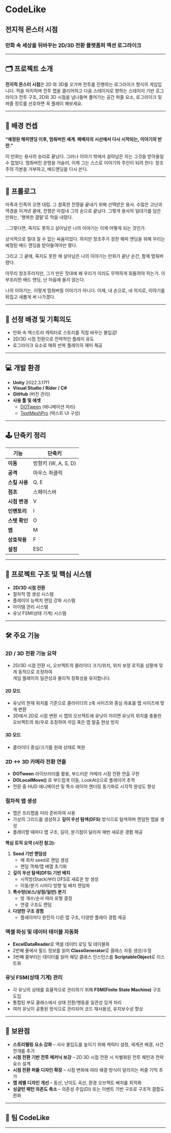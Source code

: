 # CodeLike  
## 전지적 몬스터 시점
### 만화 속 세상을 뒤바꾸는 2D/3D 전환 플랫폼퍼 액션 로그라이크

---

## 🗂️ 프로젝트 소개

**전지적 몬스터 시점**은 2D 와 3D를 오가며 전투를 진행하는 로그라이크 형식의 게임입니다.
적을 처치하며 전투 맵을 클리어하고 다음 스테이지로 향하는 스테이지 기반 로그라이크 전투 구조,
2D와 3D 시점을 넘나들며 풀어가는 공간 퍼즐 요소,
로그라이크 및 퍼즐 장르를 선호하면 꼭 플레이 해보세요.

---

## 📘 배경 컨셉

**“예정된 해피엔딩 이후, 멈춰버린 세계.
패배자의 시선에서 다시 시작되는, 이야기의 반란.”**

이 만화는 용사의 승리로 끝났다.
그러나 이야기 밖에서 살아남은 자는 그것을 받아들일 수 없었다.
멈춰버린 운명을 거슬러, 이제 그는 스스로 이야기의 주인이 되려 한다.
창조주의 각본을 거부하고, 배드엔딩을 다시 쓴다.

---

## 📖 프롤로그

마족과 인족의 오랜 대립.
그 참혹한 전쟁을 끝내기 위해 선택받은 용사.
수많은 고난과 역경을 이겨낸 끝에, 전쟁은 마침내 그의 손으로 끝났다.
그렇게 용사의 일대기를 담은 만화는, '행복한 결말'로 막을 내렸다.

...그렇다면,
죽지도 못하고 살아남은 나의 이야기는 이제 어떻게 되는 것인가.

상식적으로 절대 질 수 없는 싸움이었다.
하지만 창조주가 정한 해피 엔딩을 위해
우리는 예정된 배드 엔딩을 받아들여야만 했다.

그리고 그 끝에,
죽지도 못한 채 살아남은 나의 이야기는
만화가 끝난 순간, 함께 멈춰버렸다.

아무리 창조주라지만,
그가 만든 잣대에 왜 우리가 이리도 무력하게 휘둘려야 하는가.
이 부조리한 배드 엔딩, 난 마음에 들지 않는다.

나의 이야기는, 이렇게 멈춰버릴 이야기가 아니다.
이제,
내 손으로, 내 의지로, 이야기를 뒤집고 새롭게 써 나가겠다.

---

## 🎯 선정 배경 및 기획의도

- 만화 속 엑스트라 캐릭터로 스토리를 직접 바꾸는 몰입감!
- 2D/3D 시점 전환으로 전략적인 플레이 유도
- 로그라이크 요소로 매회 반복 플레이의 재미 제공

---

## 💻 개발 환경

- **Unity** 2022.3.17f1
- **Visual Studio / Rider / C#**
- **GitHub** (버전 관리)
- **사용 툴 및 에셋**
  - [DOTween](http://dotween.demigiant.com/) (애니메이션 처리)
  - [TextMeshPro](https://docs.unity3d.com/Packages/com.unity.textmeshpro@4.0/manual/index.html) (텍스트 UI 구성)

---

## 🕹️ 단축키 정리

| 기능         | 단축키                 |
|------------|---------------------|
| **이동**     | 방향키 (W, A, S, D)   |
| **공격**     | 마우스 좌클릭                   |
| **스킬 사용** | Q, E                |
| **점프**     | 스페이스바           |
| **시점 변경** | V                  |
| **인벤토리** | I                   |
| **스탯 확인** | O                   |
| **맵**   | M                   |
| **상호작용** | F                   |
| **설정**     | ESC                 |

---

## 📁 프로젝트 구조 및 핵심 시스템

- **2D/3D 시점 전환**
- 절차적 맵 생성 시스템
- 플레이어 능력치 랜덤 강화 시스템
- 아이템 관리 시스템
- 유닛 FSM(상태 기계) 시스템

---

## 🛠️ 주요 기능

### 2D / 3D 전환 기능 요약

- 2D/3D 시점 전환 시, 오브젝트의 콜라이더 크기/위치, 위치 보정 로직을 상황에 맞게 동적으로 조정하여  
  게임 플레이의 일관성과 물리적 정확성을 유지합니다.

#### 2D 모드
- 유닛의 현재 위치를 기준으로 콜라이더의 z축 사이즈와 중심 좌표를 맵 사이즈에 맞게 변환
- 3D에서 2D로 시점 변환 시 맵의 오브젝트에 유닛이 끼이면 유닛의 위치를 충돌한 오브젝트의 좌/우로 조정하여 끼임 혹은 맵 탈출 현상 방지

#### 3D 모드
- 콜라이더 중심/크기를 원래 상태로 복원

### 2D <-> 3D 카메라 전환 연출

- **DOTween** 라이브러리를 활용, 부드러운 카메라 시점 전환 연출 구현
- **DOLocalMove()** 로 부드럽게 이동, LookAt()으로 플레이어 추적
- 전환 중 HUD 애니메이션 및 특수 레이어 렌더링 동기화로 시각적 완성도 향상

### 절차적 맵 생성

- 맵은 프리펩을 미리 준비하여 사용
- 가상의 그리드를 생성하고 **깊이 우선 탐색(DFS)** 방식으로 탐색하며 랜덤한 맵을 생성
- 플레이할 때마다 맵 구조, 길이, 분기점이 달라져 매번 새로운 경험 제공

**핵심 로직 요약 (사진 참고):**
1. **Seed 기반 랜덤성**
    - 매 회차 seed로 랜덤 생성
    - 랜덤 객체/맵 배열 초기화
2. **깊이 우선 탐색(DFS) 기반 배치**
    - 시작방(Stack)부터 DFS로 새로운 방 생성
    - 이동/분기 시마다 방향 및 배치 랜덤화
3. **특수방(보스/상점/일반) 분기**
    - 방 개수/순서 따라 유형 결정
    - 연결 구조도 랜덤
4. **다양한 구조 경험**
    - 플레이마다 완전히 다른 맵 구조, 다양한 플레이 경험 제공

### 엑셀 파싱 및 데이터 테이블 자동화

- **ExcelDataReader**로 엑셀 데이터 로딩 및 테이블화
- 2번째 줄에서 필드 정보를 읽어 **ClassGenerator**로 클래스 자동 생성/수정
- 3번째 줄부터는 데이터를 읽어 해당 클래스 인스턴스를 **ScriptableObject**로 리스트화

### 유닛 FSM(상태 기계) 관리

- 각 유닛의 상태를 효율적으로 관리하기 위해 **FSM(Finite State Machine)** 구조 도입
- 통합된 부모 클래스에서 상태 전환/행동을 일관성 있게 처리
- 여러 유닛이 공통된 방식으로 관리되어 코드 재사용성, 유지보수성 향상

---

## 🔧 보완점

- **스토리텔링 요소 강화** – 서사 몰입도를 높이기 위해 캐릭터 설정, 세계관 배경, 사건 전개를 추가
- **시점 전환 기반 전투 메커닉 보강** – 2D·3D 시점 전환 시 차별화된 전투 패턴과 전략 요소 설계
- **시점 전환 퍼즐 디자인 확장** – 시점 변화에 따라 해결 방식이 달라지는 퍼즐 기믹 추가
- **맵 레벨 디자인 개선** – 동선, 난이도 곡선, 환경 오브젝트 배치를 최적화
- **싱글턴 패턴 의존도 축소** – 의존성 주입(DI) 또는 이벤트 기반 구조로 구조적 결합도 완화

---

## 🙌 팀 CodeLike

---